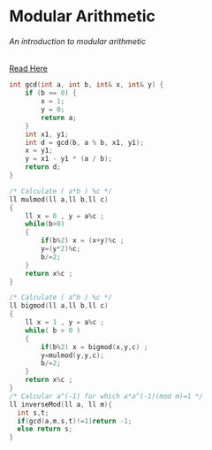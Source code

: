 # Modular Arithmetic

###### An introduction to modular arithmetic

[Read Here](https://codeforces.com/blog/entry/72527)

```cpp
int gcd(int a, int b, int& x, int& y) {
    if (b == 0) {
        x = 1;
        y = 0;
        return a;
    }
    int x1, y1;
    int d = gcd(b, a % b, x1, y1);
    x = y1;
    y = x1 - y1 * (a / b);
    return d;
}

/* Calculate ( a*b ) %c */
ll mulmod(ll a,ll b,ll c)
{
    ll x = 0 , y = a%c ;
    while(b>0)
    {
        if(b%2) x = (x+y)%c ;
        y=(y*2)%c;
        b/=2;
    }
    return x%c ;
}

/* Calculate ( a^b ) %c */
ll bigmod(ll a,ll b,ll c)
{
    ll x = 1 , y = a%c ;
    while( b > 0 )
    {
        if(b%2) x = bigmod(x,y,c) ;
        y=mulmod(y,y,c);
        b/=2;
    }
    return x%c ;
}
/* Calcular a^(-1) for which a*a^(-1)(mod m)=1 */
ll inverseMod(ll a, ll m){
  int s,t;
  if(gcd(a,m,s,t)!=1)return -1;
  else return s;
}
```
